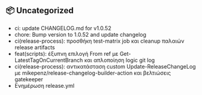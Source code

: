 ## 📦 Uncategorized

- ci: update CHANGELOG.md for v1.0.52
- chore: Bump version to 1.0.52 and update changelog
- ci(release-process): προσθήκη test-matrix job και cleanup παλαιών release artifacts
- feat(scripts): έξυπνη επιλογή From ref με Get-LatestTagOnCurrentBranch και απλοποίηση logic git log
- ci(release-process): αντικατάσταση custom Update-ReleaseChangeLog με mikepenz/release-changelog-builder-action και βελτιώσεις gatekeeper
- Ενημέρωση release.yml

